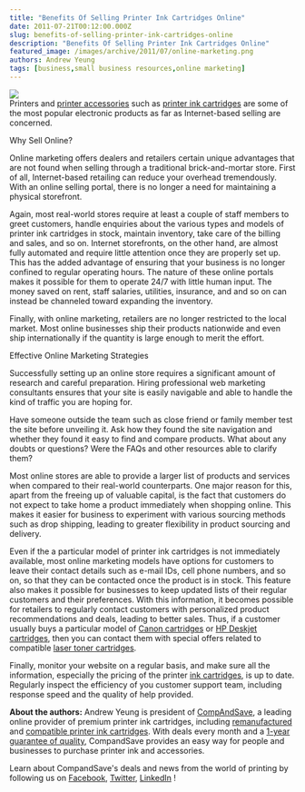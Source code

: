 ```yaml
---
title: "Benefits Of Selling Printer Ink Cartridges Online"
date: 2011-07-21T00:12:00.000Z
slug: benefits-of-selling-printer-ink-cartridges-online
description: "Benefits Of Selling Printer Ink Cartridges Online"
featured_image: /images/archive/2011/07/online-marketing.png
authors: Andrew Yeung
tags: [business,small business resources,online marketing]
---
```


[![](/blog/images/online-marketing.png)](/blog/images/online-marketing.png)  
Printers and [printer accessories](https://www.compandsave.com/) such as [printer ink cartridges](https://www.compandsave.com/) are some of the most popular electronic products as far as Internet-based selling are concerned.

Why Sell Online?

Online marketing offers dealers and retailers certain unique advantages that are not found when selling through a traditional brick-and-mortar store. First of all, Internet-based retailing can reduce your overhead tremendously. With an online selling portal, there is no longer a need for maintaining a physical storefront.

Again, most real-world stores require at least a couple of staff members to greet customers, handle enquiries about the various types and models of printer ink cartridges in stock, maintain inventory, take care of the billing and sales, and so on. Internet storefronts, on the other hand, are almost fully automated and require little attention once they are properly set up. This has the added advantage of ensuring that your business is no longer confined to regular operating hours. The nature of these online portals makes it possible for them to operate 24/7 with little human input. The money saved on rent, staff salaries, utilities, insurance, and and so on can instead be channeled toward expanding the inventory.

Finally, with online marketing, retailers are no longer restricted to the local market. Most online businesses ship their products nationwide and even ship internationally if the quantity is large enough to merit the effort.

Effective Online Marketing Strategies

Successfully setting up an online store requires a significant amount of research and careful preparation. Hiring professional web marketing consultants ensures that your site is easily navigable and able to handle the kind of traffic you are hoping for.

Have someone outside the team such as close friend or family member test the site before unveiling it. Ask how they found the site navigation and whether they found it easy to find and compare products. What about any doubts or questions? Were the FAQs and other resources able to clarify them?

Most online stores are able to provide a larger list of products and services when compared to their real-world counterparts. One major reason for this, apart from the freeing up of valuable capital, is the fact that customers do not expect to take home a product immediately when shopping online. This makes it easier for business to experiment with various sourcing methods such as drop shipping, leading to greater flexibility in product sourcing and delivery.

Even if the a particular model of printer ink cartridges is not immediately available, most online marketing models have options for customers to leave their contact details such as e-mail IDs, cell phone numbers, and so on, so that they can be contacted once the product is in stock. This feature also makes it possible for businesses to keep updated lists of their regular customers and their preferences. With this information, it becomes possible for retailers to regularly contact customers with personalized product recommendations and deals, leading to better sales. Thus, if a customer usually buys a particular model of [Canon cartridges](https://www.compandsave.com/canon) or [HP Deskjet cartridges](https://www.compandsave.com/hp), then you can contact them with special offers related to compatible [laser toner cartridges](https://www.compandsave.com/).

Finally, monitor your website on a regular basis, and make sure all the information, especially the pricing of the printer [ink cartridges](https://www.compandsave.com/), is up to date. Regularly inspect the efficiency of you customer support team, including response speed and the quality of help provided.

  
**About the authors:** Andrew Yeung is president of [CompAndSave](https://www.compandsave.com/), a leading online provider of premium printer ink cartridges, including [remanufactured](https://www.compandsave.com/help) and [compatible printer ink cartridges](https://www.compandsave.com/help). With deals every month and a [1-year guarantee of quality](https://www.compandsave.com/help), CompandSave provides an easy way for people and businesses to purchase printer ink and accessories.

Learn about CompandSave's deals and news from the world of printing by following us on [Facebook](https://www.facebook.com/compandsave.ink), [Twitter](https://twitter.com/compandsave), [LinkedIn](https://www.linkedin.com) !